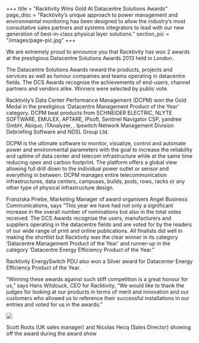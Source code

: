 +++
title = "Racktivity Wins Gold At Datacentre Solutions Awards"
page_disc = "Racktivity’s unique approach to power management and environmental monitoring has been designed to allow the industry’s most consultative sales partners and systems integrators to lead with our new generation of best-in-class physical layer solutions."
section_pic = "/images/page-pic.jpg"
+++


We are extremely proud to announce you that Racktivity has won 2 awards at the prestigious Datacentre Solutions Awards 2013 held in London.

The Datacentre Solutions Awards reward the products, projects and services as well as honour companies and teams operating in datacentre fields. The DCS Awards recognise the achievements of end-users, channel partners and vendors alike. Winners were selected by public vote.

Racktivity’s Data Center Performance Management (DCPM) won the Gold Medal in the prestigious ‘Datacentre Management Product of the Year’ category. DCPM beat products from SCHNEIDER ELECTRIC, NLYTE SOFTWARE, EMULEX, APTARE, IPsoft, Sentinel Navigator CSP, yandree GmbH, Abiquo, iTAnalyzer, , Ipswitch Network Management Division Debriefing Software and NDSL Group Ltd.

DCPM is the ultimate software to monitor, visualize, control and automate power and environmental parameters with the goal to increase the reliability and uptime of data center and telecom infrastructure while at the same time reducing opex and carbon footprint. The platform offers a global view allowing full drill down to the individual power outlet or sensor and everything in between. DCPM manages entire telecommunication infrastructures, data centers, campuses, builds, pods, rows, racks or any other type of physical infrastructure design.

Franziska Priebe, Marketing Manager of award organisers Angel Business Communications, says “This year we have had not only a significant increase in the overall number of nominations but also in the total votes received. The DCS Awards recognise the users, manufacturers and suppliers operating in the datacentre fields and are voted for by the readers of our wide range of print and online publications. All finalists did well in making the shortlist but Racktivity was the clear winner in its category ‘Datacentre Management Product of the Year’ and runner-up in the category ‘Datacentre Energy Efficiency Product of the Year.”

Racktivity EnergySwitch PDU also won a Silver award for Datacenter Energy Efficiency Product of the Year.

“Winning these awards against such stiff competition is a great honour for us,” says Hans Witdouck, CEO for Racktivity, “We would like to thank the judges for looking at our products in terms of merit and innovation and our customers who allowed us to reference their successful installations in our entries and voted for us in the awards.”

![](/images/award.jpg)

Scott Roots (UK sales manager) and Nicolas Hecq (Sales Director) showing off the award during the award show

 